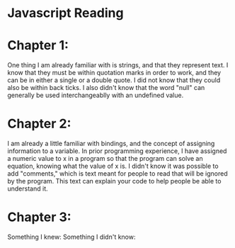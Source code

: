 # Javascript Reading

# Chapter 1: 
One thing I am already familiar with is strings, and that they represent text. I know that they must be within quotation marks in order to work, and they can be in either a single or a double quote. I did not know that they could also be within back ticks. I also didn't know that the word "null" can generally be used interchangeablly with an undefined value. 

# Chapter 2: 
I am already a little familiar with bindings, and the concept of assigning information to a variable. In prior programming experience, I have assigned a numeric value to x in a program so that the program can solve an equation, knowing what the value of x is. I didn't know it was possible to add "comments," which is text meant for people to read that will be ignored by the program. This text can explain your code to help people be able to understand it. 

# Chapter 3: 
Something I knew: 
Something I didn't know: 
